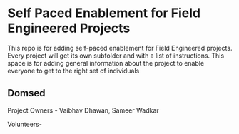 # Self Paced Enablement for Field Engineered Projects

This repo is for adding self-paced enablement for Field Engineered projects. Every project will get its own subfolder 
and with a list of instructions. This space is for adding general information about the project to enable everyone 
to get to the right set of individuals

## Domsed

Project Owners - Vaibhav Dhawan, Sameer Wadkar

Volunteers- <ADD YOUR NAME WITH DETAILS ON WHAT YOU ARE COMFORTABLE ADDRESSING>







